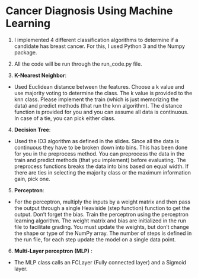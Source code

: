 # Cancer Diagnosis Using Machine Learning

1. I implemented 4 different classification algorithms to determine if a candidate has breast cancer. For this, I used Python 3 and the Numpy package.

2. All the code will be run through the run_code.py file.

3. **K-Nearest Neighbor**:
- Used Euclidean distance between the features. Choose a k value and use majority voting to determine the class. The k value is provided to the knn class. Please implement the train (which is just memorizing the data) and predict methods (that run the knn algorithm). The distance function is provided for you and you can assume all data is continuous. In case of a tie, you can pick either class.
4. **Decision Tree**:
- Used the ID3 algorithm as defined in the slides. Since all the data is continuous they have to be broken down into bins. This has been done for you in the preprocess method. You can preprocess the data in the train and predict methods (that you implement) before evaluating. The preprocess functions breaks the data into bins based on equal width. If there are ties in selecting the majority class or the maximum information gain, pick one.
5. **Perceptron**:
- For the perceptron, multiply the inputs by a weight matrix and then pass the output through a single Heaviside (step function) function to get the output. Don’t forget the bias. Train the perceptron using the perceptron learning algorithm. The weight matrix and bias are initialized in the run file to facilitate grading. You must update the weights, but don’t change the shape or type of the NumPy array. The number of steps is defined in the run file, for each step update the model on a single data point.
6. **Multi-Layer perceptron (MLP)** :    
- The MLP class calls an FCLayer (Fully connected layer) and a Sigmoid layer.
